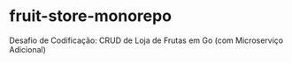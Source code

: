 # fruit-store-monorepo
Desafio de Codificação: CRUD de Loja de Frutas em Go (com Microserviço Adicional)

